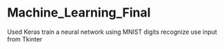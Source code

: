 # Machine_Learning_Final
Used Keras train a neural network using MNIST digits recognize use input from Tkinter
